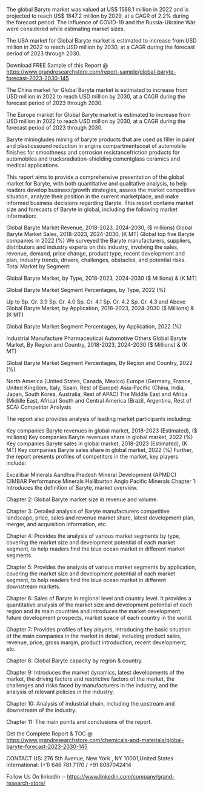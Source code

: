 
The global Baryte market was valued at US$ 1588.1 million in 2022 and is projected to reach US$ 1847.2 million by 2029, at a CAGR of 2.2% during the forecast period. The influence of COVID-19 and the Russia-Ukraine War were considered while estimating market sizes.

The USA market for Global Baryte market is estimated to increase from USD million in 2022 to reach USD million by 2030, at a CAGR during the forecast period of 2023 through 2030.

Download FREE Sample of this Report @ https://www.grandresearchstore.com/report-sample/global-baryte-forecast-2023-2030-145

The China market for Global Baryte  market is estimated to increase from USD million in 2022 to reach USD million by 2030, at a CAGR during the forecast period of 2023 through 2030.

The Europe market for Global Baryte  market is estimated to increase from USD million in 2022 to reach USD million by 2030, at a CAGR during the forecast period of 2023 through 2030.

Baryte miningludes mining of baryte products that are used as filler in paint and plasticssound reduction in engine compartmentscoat of automobile finishes for smoothness and corrosion resistancefriction products for automobiles and trucksradiation-shielding cementglass ceramics and medical applications.

This report aims to provide a comprehensive presentation of the global market for Baryte, with both quantitative and qualitative analysis, to help readers develop business/growth strategies, assess the market competitive situation, analyze their position in the current marketplace, and make informed business decisions regarding Baryte. This report contains market size and forecasts of Baryte in global, including the following market information:

Global Baryte Market Revenue, 2018-2023, 2024-2030, ($ millions)
Global Baryte Market Sales, 2018-2023, 2024-2030, (K MT)
Global top five Baryte companies in 2022 (%)
We surveyed the Baryte manufacturers, suppliers, distributors and industry experts on this industry, involving the sales, revenue, demand, price change, product type, recent development and plan, industry trends, drivers, challenges, obstacles, and potential risks. Total Market by Segment:

Global Baryte Market, by Type, 2018-2023, 2024-2030 ($ Millions) & (K MT)

Global Baryte Market Segment Percentages, by Type, 2022 (%)

Up to Sp. Gr. 3.9
Sp. Gr. 4.0
Sp. Gr. 4.1
Sp. Gr. 4.2
Sp. Gr. 4.3 and Above
Global Baryte Market, by Application, 2018-2023, 2024-2030 ($ Millions) & (K MT)

Global Baryte Market Segment Percentages, by Application, 2022 (%)

Industrial
Manufacture
Pharmaceutical
Automotive
Others
Global Baryte Market, By Region and Country, 2018-2023, 2024-2030 ($ Millions) & (K MT)

Global Baryte Market Segment Percentages, By Region and Country, 2022 (%)

North America (United States, Canada, Mexico)
Europe (Germany, France, United Kingdom, Italy, Spain, Rest of Europe)
Asia-Pacific (China, India, Japan, South Korea, Australia, Rest of APAC)
The Middle East and Africa (Middle East, Africa)
South and Central America (Brazil, Argentina, Rest of SCA)
Competitor Analysis

The report also provides analysis of leading market participants including:

Key companies Baryte revenues in global market, 2018-2023 (Estimated), ($ millions)
Key companies Baryte revenues share in global market, 2022 (%)
Key companies Baryte sales in global market, 2018-2023 (Estimated), (K MT)
Key companies Baryte sales share in global market, 2022 (%)
Further, the report presents profiles of competitors in the market, key players include:

Excalibar Minerals
Aandhra Pradesh Mineral Development (APMDC)
CIMBAR Performance Minerals
Halliburton
Anglo Pacific Minerals
Chapter 1: Introduces the definition of Baryte, market overview.

Chapter 2: Global Baryte market size in revenue and volume.

Chapter 3: Detailed analysis of Baryte manufacturers competitive landscape, price, sales and revenue market share, latest development plan, merger, and acquisition information, etc.

Chapter 4: Provides the analysis of various market segments by type, covering the market size and development potential of each market segment, to help readers find the blue ocean market in different market segments.

Chapter 5: Provides the analysis of various market segments by application, covering the market size and development potential of each market segment, to help readers find the blue ocean market in different downstream markets.

Chapter 6: Sales of Baryte in regional level and country level. It provides a quantitative analysis of the market size and development potential of each region and its main countries and introduces the market development, future development prospects, market space of each country in the world.

Chapter 7: Provides profiles of key players, introducing the basic situation of the main companies in the market in detail, including product sales, revenue, price, gross margin, product introduction, recent development, etc.

Chapter 8: Global Baryte capacity by region & country.

Chapter 9: Introduces the market dynamics, latest developments of the market, the driving factors and restrictive factors of the market, the challenges and risks faced by manufacturers in the industry, and the analysis of relevant policies in the industry.

Chapter 10: Analysis of industrial chain, including the upstream and downstream of the industry.

Chapter 11: The main points and conclusions of the report.

Get the Complete Report & TOC @ https://www.grandresearchstore.com/chemicals-and-materials/global-baryte-forecast-2023-2030-145

CONTACT US:
276 5th Avenue, New York , NY 10001,United States
International: (+1) 646 781 7170 / +91 8087042414

Follow Us On linkedin :- https://www.linkedin.com/company/grand-research-store/
